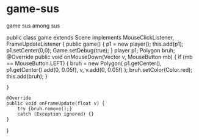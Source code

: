 # game-sus
game sus among sus

public class game extends Scene implements MouseClickListener, FrameUpdateListener {
public game() {
p1 = new player();
this.add(p1);
p1.setCenter(0,0);
Game.setDebug(true);
}
player p1;
Polygon bruh;
@Override
public void onMouseDown(Vector v, MouseButton mb) {
if (mb == MouseButton.LEFT) {
bruh = new Polygon(
p1.getCenter(),
p1.getCenter().add(0, 0.05f),
v,
v.add(0, 0.05f)
);
bruh.setColor(Color.red);
this.add(bruh);
}

    }

    @Override
    public void onFrameUpdate(float v) {
        try {bruh.remove();}
        catch (Exception ignored) {}
    }
}

